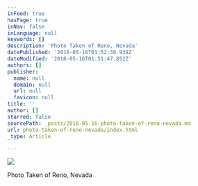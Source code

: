 ```yaml
---
inFeed: true
hasPage: true
inNav: false
inLanguage: null
keywords: []
description: 'Photo Taken of Reno, Nevada'
datePublished: '2016-05-16T01:52:38.938Z'
dateModified: '2016-05-16T01:51:47.852Z'
authors: []
publisher:
  name: null
  domain: null
  url: null
  favicon: null
title: ''
author: []
starred: false
sourcePath: _posts/2016-05-16-photo-taken-of-reno-nevada.md
url: photo-taken-of-reno-nevada/index.html
_type: Article

---
```

![](https://the-grid-user-content.s3-us-west-2.amazonaws.com/4ccc5f34-6680-4efd-9fd7-d21fdb1f2fc6.jpg)

Photo Taken of Reno, Nevada